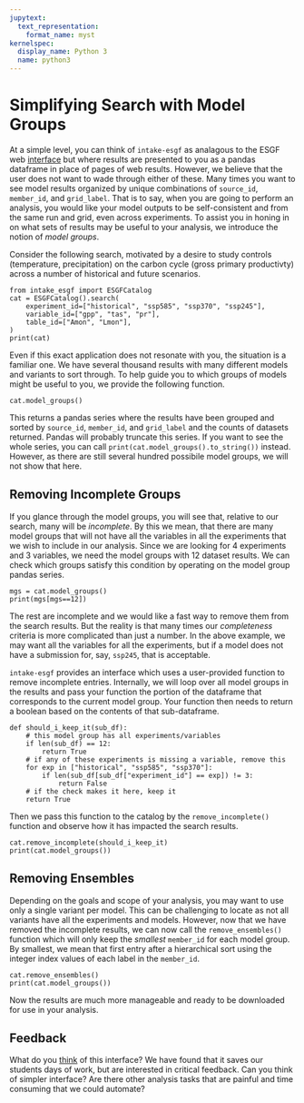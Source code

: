 ```yaml
---
jupytext:
  text_representation:
    format_name: myst
kernelspec:
  display_name: Python 3
  name: python3
---
```


# Simplifying Search with Model Groups

At a simple level, you can think of `intake-esgf` as analagous to the ESGF web [interface](https://aims2.llnl.gov/search) but where results are presented to you as a pandas dataframe in place of pages of web results. However, we believe that the user does not want to wade through either of these. Many times you want to see model results organized by unique combinations of `source_id`, `member_id`, and `grid_label`. That is to say, when you are going to perform an analysis, you would like your model outputs to be self-consistent and from the same run and grid, even across experiments. To assist you in honing in on what sets of results may be useful to your analysis, we introduce the notion of *model groups*.

Consider the following search, motivated by a desire to study controls (temperature, precipitation) on the carbon cycle (gross primary productivty) across a number of historical and future scenarios.

```{code-cell}
from intake_esgf import ESGFCatalog
cat = ESGFCatalog().search(
    experiment_id=["historical", "ssp585", "ssp370", "ssp245"],
    variable_id=["gpp", "tas", "pr"],
    table_id=["Amon", "Lmon"],
)
print(cat)
```

Even if this exact application does not resonate with you, the situation is a familiar one. We have several thousand results with many different models and variants to sort through. To help guide you to which groups of models might be useful to you, we provide the following function.

```{code-cell}
cat.model_groups()
```

This returns a pandas series where the results have been grouped and sorted by `source_id`, `member_id`, and `grid_label` and the counts of datasets returned. Pandas will probably truncate this series. If you want to see the whole series, you can call `print(cat.model_groups().to_string())` instead. However, as there are still several hundred possibile model groups, we will not show that here.

## Removing Incomplete Groups

If you glance through the model groups, you will see that, relative to our search, many will be *incomplete*. By this we mean, that there are many model groups that will not have all the variables in all the experiments that we wish to include in our analysis. Since we are looking for 4 experiments and 3 variables, we need the model groups with 12 dataset results. We can check which groups satisfy this condition by operating on the model group pandas series.

```{code-cell}
mgs = cat.model_groups()
print(mgs[mgs==12])
```

The rest are incomplete and we would like a fast way to remove them from the search results. But the reality is that many times our *completeness* criteria is more complicated than just a number. In the above example, we may want all the variables for all the experiments, but if a model does not have a submission for, say, `ssp245`, that is acceptable.

`intake-esgf` provides an interface which uses a user-provided function to remove incomplete entries. Internally, we will loop over all model groups in the results and pass your function the portion of the dataframe that corresponds to the current model group. Your function then needs to return a boolean based on the contents of that sub-dataframe.

```{code-cell}
def should_i_keep_it(sub_df):
    # this model group has all experiments/variables
    if len(sub_df) == 12:
        return True
    # if any of these experiments is missing a variable, remove this
    for exp in ["historical", "ssp585", "ssp370"]:
        if len(sub_df[sub_df["experiment_id"] == exp]) != 3:
            return False
    # if the check makes it here, keep it
    return True
```

Then we pass this function to the catalog by the `remove_incomplete()` function and observe how it has impacted the search results.

```{code-cell}
cat.remove_incomplete(should_i_keep_it)
print(cat.model_groups())
```

## Removing Ensembles

Depending on the goals and scope of your analysis, you may want to use only a single variant per model. This can be challenging to locate as not all variants have all the experiments and models. However, now that we have removed the incomplete results, we can now call the `remove_ensembles()` function which will only keep the *smallest* `member_id` for each model group. By smallest, we mean that first entry after a hierarchical sort using the integer index values of each label in the `member_id`.

```{code-cell}
cat.remove_ensembles()
print(cat.model_groups())
```

Now the results are much more manageable and ready to be downloaded for use in your analysis.

## Feedback

What do you [think](https://github.com/esgf2-us/intake-esgf/issues/new?assignees=&labels=&projects=&template=feature_request.md&title=) of this interface? We have found that it saves our students days of work, but are interested in critical feedback. Can you think of simpler interface? Are there other analysis tasks that are painful and time consuming that we could automate?
